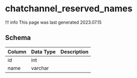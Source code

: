 # chatchannel_reserved_names

!!! info
	This page was last generated 2023.07.15

## Schema

| Column | Data Type | Description |
| :--- | :--- | :--- |
| id | int |  |
| name | varchar |  |


